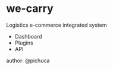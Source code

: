 # we-carry
Logistics e-commerce integrated system

- Dashboard
- Plugins
- API

author: @pichuca    
